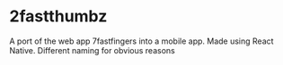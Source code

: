 # 2fastthumbz
A port of the web app 7fastfingers into a mobile app. Made using React Native. Different naming for obvious reasons
